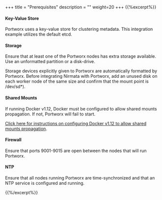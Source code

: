 +++
title = "Prerequisites"
description = ""
weight=20
+++
{{%excerpt%}}
#### Key-Value Store
Portworx uses a key-value store for clustering metadata. This integration example utilizes the default etcd.

#### Storage
Ensure that at least one of the Portworx nodes has extra storage available. Use an unformatted partition or a disk-drive.

Storage devices explicitly given to Portworx are automatically formatted by Portworx. Before integrating Nirmata with Portworx, add an unused disk on each worker node of the same size and confirm that the mount point is /dev/sd*).

#### Shared Mounts
If running Docker v1.12, Docker must be configured to allow shared mounts propagation. If not, Portworx will fail to start.

[Click here for instructions on configuring Docker v1.12 to allow shared mounts propagation](https://docs.portworx.com/knowledgebase/shared-mount-propagation.html).

#### Firewall
Ensure that ports 9001-9015 are open between the nodes that will run Portworx.

#### NTP
Ensure that all nodes running Portworx are time-synchronized and that an NTP service is configured and running.

{{%/excerpt%}}